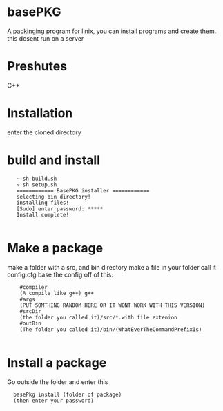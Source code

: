 # basePKG
A packinging program for linix, you can install programs and create them. this dosent run on a server

# Preshutes
G++

# Installation
enter the cloned directory
# build and install
```
   ~ sh build.sh
   ~ sh setup.sh
   ============ BasePKG installer ============
   selecting bin directory!
   installing files!
   [Sudo] enter password: *****
   Install complete!
   
```
# Make a package
make a folder with a src, and bin directory
make a file in your folder call it config.cfg
base the config off of this:
```
    #compiler
    (A compile like g++) g++
    #args
    (PUT SOMTHING RANDOM HERE OR IT WONT WORK WITH THIS VERSION)
    #srcDir
    (the folder you called it)/src/*.with file extenion
    #outBin
    (The folder you called it)/bin/(WhatEverTheCommandPrefixIs)
    
```
# Install a package
Go outside the folder and enter this
```
  basePkg install (folder of package)
  (then enter your password)
```
